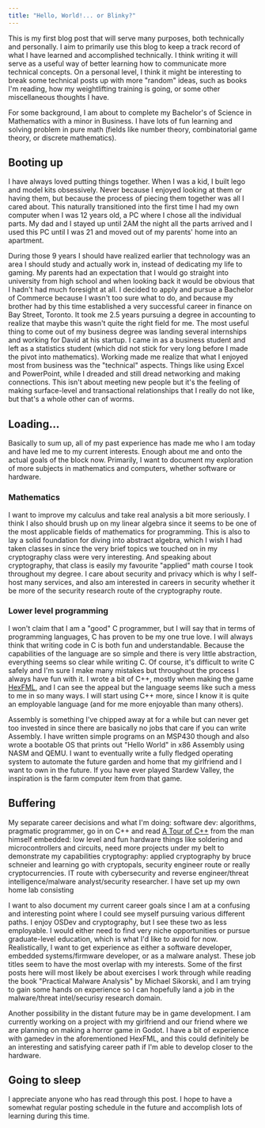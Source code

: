 ```yaml
---
title: "Hello, World!... or Blinky?"
---
```


This is my first blog post that will serve many purposes, both technically and personally. I aim to primarily use this blog to keep a track record of what I have learned and accomplished technically. I think writing it will serve as a useful way of better learning how to communicate more technical concepts. On a personal level, I think it might be interesting to break some technical posts up with more "random" ideas, such as books I'm reading, how my weightlifting training is going, or some other miscellaneous thoughts I have.

For some background, I am about to complete my Bachelor's of Science in Mathematics with a minor in Business. I have lots of fun learning and solving problem in pure math (fields like number theory, combinatorial game theory, or discrete mathematics).

## Booting up

I have always loved putting things together. When I was a kid, I built lego and model kits obsessively. Never because I enjoyed looking at them or having them, but because the process of piecing them together was all I cared about. This naturally transitioned into the first time I had my own computer when I was 12 years old, a PC where I chose all the individual parts. My dad and I stayed up until 2AM the night all the parts arrived and I used this PC until I was 21 and moved out of my parents' home into an apartment.

During those 9 years I should have realized earlier that technology was an area I should study and actually work in, instead of dedicating my life to gaming. My parents had an expectation that I would go straight into university from high school and when looking back it would be obvious that I hadn't had much foresight at all. I decided to apply and pursue a Bachelor of Commerce because I wasn't too sure what to do, and because my brother had by this time established a very successful career in finance on Bay Street, Toronto. It took me 2.5 years pursuing a degree in accounting to realize that maybe this wasn't quite the right field for me. The most useful thing to come out of my business degree was landing several internships and working for David at his startup. I came in as a business student and left as a statistics student (which did not stick for very long before I made the pivot into mathematics). Working made me realize that what I enjoyed most from business was the "technical" aspects. Things like using Excel and PowerPoint, while I dreaded and still dread networking and making connections. This isn't about meeting new people but it's the feeling of making surface-level and transactional relationships that I really do not like, but that's a whole other can of worms.

## Loading...

Basically to sum up, all of my past experience has made me who I am today and have led me to my current interests. Enough about me and onto the actual goals of the block now. Primarily, I want to document my exploration of more subjects in mathematics and computers, whether software or hardware.

### Mathematics

I want to improve my calculus and take real analysis a bit more seriously. I think I also should brush up on my linear algebra since it seems to be one of the most applicable fields of mathematics for programming. This is also to lay a solid foundation for diving into abstract algebra, which I wish I had taken classes in since the very brief topics we touched on in my cryptography class were very interesting. And speaking about cryptography, that class is easily my favourite "applied" math course I took throughout my degree. I care about security and privacy which is why I self-host many services, and also am interested in careers in security whether it be more of the security research route of the cryptography route.

### Lower level programming

I won't claim that I am a "good" C programmer, but I will say that in terms of programming languages, C has proven to be my one true love. I will always think that writing code in C is both fun and understandable. Because the capabilities of the language are so simple and there is very little abstraction, everything seems so clear while writing C. Of course, it's difficult to write C safely and I'm sure I make many mistakes but throughout the process I always have fun with it. I wrote a bit of C++, mostly when making the game [HexFML](), and I can see the appeal but the language seems like such a mess to me in so many ways. I will start using C++ more, since I know it is quite an employable language (and for me more enjoyable than many others).

Assembly is something I've chipped away at for a while but can never get too invested in since there are basically no jobs that care if you can write Assembly. I have written simple programs on an MSP430 though and also wrote a bootable OS that prints out "Hello World" in x86 Assembly using NASM and QEMU. I want to eventually write a fully fledged operating system to automate the future garden and home that my girlfriend and I want to own in the future. If you have ever played Stardew Valley, the inspiration is the farm computer item from that game.

## Buffering

My separate career decisions and what I'm doing:
software dev: algorithms, pragmatic programmer, go in on C++ and read [A Tour of C++]() from the man himself
embedded: low level and fun hardware things like soldering and microcontrollers and circuits, need more projects under my belt to demonstrate my capabilities
cryptography: applied cryptography by bruce schneier and learning go with cryptopals, security engineer route or really cryptocurrencies.
IT route with cybersecurity and reverse engineer/threat intelligence/malware analyst/security researcher. I have set up my own home lab consisting

I want to also document my current career goals since I am at a confusing and interesting point where I could see myself pursuing various different paths. I enjoy OSDev and cryptography, but I see these two as less employable. I would either need to find very niche opportunities or pursue graduate-level education, which is what I'd like to avoid for now. Realistically, I want to get experience as either a software developer, embedded systems/firmware developer, or as a malware analyst. These job titles seem to have the most overlap with my interests. Some of the first posts here will most likely be about exercises I work through while reading the book "Practical Malware Analysis" by Michael Sikorski, and I am trying to gain some hands on experience so I can hopefully land a job in the malware/threat intel/securisy research domain.

Another possibility in the distant future may be in game development. I am currently working on a project with my girlfriend and our friend where we are planning on making a horror game in Godot. I have a bit of experience with gamedev in the aforementioned HexFML, and this could definitely be an interesting and satisfying career path if I'm able to develop closer to the hardware.

## Going to sleep

I appreciate anyone who has read through this post. I hope to have a somewhat regular posting schedule in the future and accomplish lots of learning during this time.
